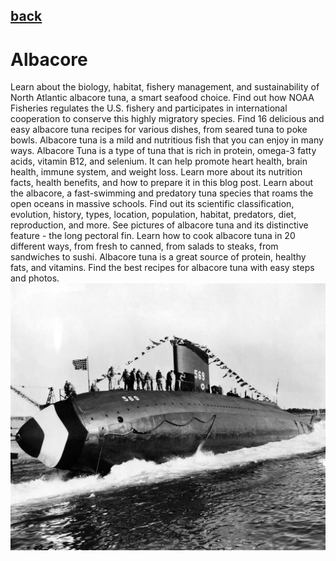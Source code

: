 ## [back](../index.md) 
# Albacore
Learn about the biology, habitat, fishery management, and sustainability of North Atlantic albacore tuna, a smart seafood choice. Find out how NOAA Fisheries regulates the U.S. fishery and participates in international cooperation to conserve this highly migratory species. Find 16 delicious and easy albacore tuna recipes for various dishes, from seared tuna to poke bowls. Albacore tuna is a mild and nutritious fish that you can enjoy in many ways. Albacore Tuna is a type of tuna that is rich in protein, omega-3 fatty acids, vitamin B12, and selenium. It can help promote heart health, brain health, immune system, and weight loss. Learn more about its nutrition facts, health benefits, and how to prepare it in this blog post. Learn about the albacore, a fast-swimming and predatory tuna species that roams the open oceans in massive schools. Find out its scientific classification, evolution, history, types, location, population, habitat, predators, diet, reproduction, and more. See pictures of albacore tuna and its distinctive feature - the long pectoral fin. Learn how to cook albacore tuna in 20 different ways, from fresh to canned, from salads to steaks, from sandwiches to sushi. Albacore tuna is a great source of protein, healthy fats, and vitamins. Find the best recipes for albacore tuna with easy steps and photos.
![zdjecie ryby :)](../fotki/Albacore.jpg)
